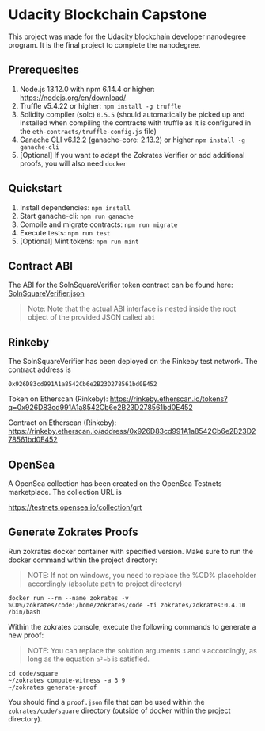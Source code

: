 # Udacity Blockchain Capstone

This project was made for the Udacity blockchain developer nanodegree program. It is the final project to complete the nanodegree.

## Prerequesites

1. Node.js 13.12.0 with npm 6.14.4 or higher: https://nodejs.org/en/download/
2. Truffle v5.4.22 or higher: `npm install -g truffle`
3. Solidity compiler (solc) `0.5.5` (should automatically be picked up and installed when compiling the contracts with truffle as it is configured in the `eth-contracts/truffle-config.js` file)
4. Ganache CLI v6.12.2 (ganache-core: 2.13.2) or higher `npm install -g ganache-cli`
5. [Optional] If you want to adapt the Zokrates Verifier or add additional proofs, you will also need `docker`

## Quickstart

1. Install dependencies: `npm install`
2. Start ganache-cli: `npm run ganache`
3. Compile and migrate contracts: `npm run migrate`
4. Execute tests: `npm run test`
5. [Optional] Mint tokens: `npm run mint`

## Contract ABI

The ABI for the SolnSquareVerifier token contract can be found here:
[SolnSquareVerifier.json](eth-contracts/SolnSquareVerifier.json)

> Note: Note that the actual ABI interface is nested inside the root object of the provided JSON called `abi`

## Rinkeby

The SolnSquareVerifier has been deployed on the Rinkeby test network. The contract address is
```
0x926D83cd991A1a8542Cb6e2B23D278561bd0E452
```

Token on Etherscan (Rinkeby): https://rinkeby.etherscan.io/tokens?q=0x926D83cd991A1a8542Cb6e2B23D278561bd0E452

Contract on Etherscan (Rinkeby): https://rinkeby.etherscan.io/address/0x926D83cd991A1a8542Cb6e2B23D278561bd0E452

## OpenSea

A OpenSea collection has been created on the OpenSea Testnets marketplace. The collection URL is

https://testnets.opensea.io/collection/grt

## Generate Zokrates Proofs

Run zokrates docker container with specified version. Make sure to run the docker command within the project directory:

> NOTE: If not on windows, you need to replace the %CD% placeholder accordingly (absolute path to project directory)

```
docker run --rm --name zokrates -v %CD%/zokrates/code:/home/zokrates/code -ti zokrates/zokrates:0.4.10 /bin/bash
```

Within the zokrates console, execute the following commands to generate a new proof:

> NOTE: You can replace the solution arguments `3` and `9` accordingly, as long as the equation `a²=b` is satisfied.

```
cd code/square
~/zokrates compute-witness -a 3 9
~/zokrates generate-proof
```

You should find a `proof.json` file that can be used within the `zokrates/code/square` directory (outside of docker within the project directory).